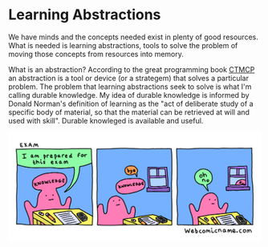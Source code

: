 # Learning Abstractions

We have minds and the concepts needed exist in plenty of good resources. What is needed is learning abstractions, tools to solve the problem of moving those concepts from resources into memory.

What is an abstraction? According to the great programming book [CTMCP](https://www.info.ucl.ac.be/~pvr/book.html) an abstraction is a tool or device (or a strategem) that solves a particular problem. The problem that learning abstractions seek to solve is what I'm calling durable knowledge. My idea of durable knowledge is informed by Donald Norman's definition of learning as the "act of deliberate study of a specific body of material, so that the material can be retrieved at will and used with skill". Durable knowleged is available and useful.

![Image of nondurable knowledge](./images/exam.png)
